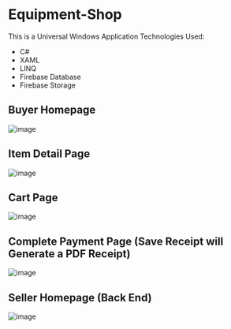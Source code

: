 # Equipment-Shop

This is a Universal Windows Application
Technologies Used:
- C#
- XAML
- LINQ
- Firebase Database
- Firebase Storage

## Buyer Homepage
![image](https://user-images.githubusercontent.com/57948673/129434036-a8fd39f3-e0c2-4c05-9c6e-5b6c018e8c19.png)

## Item Detail Page 
![image](https://user-images.githubusercontent.com/57948673/129434079-400e06d7-ee42-41bb-bf85-83e2aca57a45.png)

## Cart Page
![image](https://user-images.githubusercontent.com/57948673/129434096-a2745863-5628-42f2-b808-5a9578657bd8.png)

## Complete Payment Page (Save Receipt will Generate a PDF Receipt)
![image](https://user-images.githubusercontent.com/57948673/129434112-870ceb1a-c59e-4c39-bf2a-7dd132ea2513.png)

## Seller Homepage (Back End)
![image](https://user-images.githubusercontent.com/57948673/129434072-fe4014c3-927a-49ab-ab8a-d2fa8d894d18.png)
